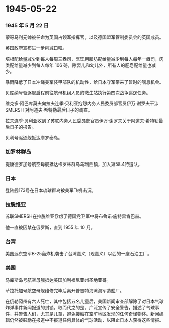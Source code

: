 # 1945-05-22

### 1945 年 5 月 22 日

蒙哥马利元帅被任命为英国占领军指挥官，以及德国盟军管制委员会的英国成员。

英国政府宣布进一步削减口粮。

培根配给量减少到每人每周三盎司，烹饪用脂肪配给量减少到每人每年一盎司，肉类配给量减少到每人每年
106 磅，除婴儿和幼儿外，所有人的肥皂配给量也减少。

暴雨降低了日本冲绳美军装甲部队的机动性，给日本守军带来了暂时的喘息机会。

贝库纳号驱逐舰启程前往航母机组人员的救生站执行第四次战争巡逻任务。

维克多·阿巴库莫夫向拉夫连季·贝利亚抱怨内务人民委员部官员伊万·谢罗夫干涉
SMERSH 对阿道夫·希特勒最后日子的调查。

拉夫连季·贝利亚收到了苏联内务人民委员部官员伊万·谢罗夫关于阿道夫·希特勒最后日子的报告。

贝利号驱逐舰抵达摩罗泰岛。

### 加罗林群岛

提康德罗加号航空母舰抵达卡罗林群岛乌利西镇，加入第58.4特遣队。

### 日本

登陆舰173号在日本琉球群岛被美军飞机击沉。

### 拉脱维亚

苏联SMERSH在拉脱维亚俘虏了德国党卫军中将布鲁诺·施特雷肯巴赫。

他一直被囚禁在俄罗斯，直到 1955 年 10 月。

### 台湾

美国远东空军B-25轰炸机袭击了台湾嘉义（现嘉义）以西的一座石油工厂。

### 美国

马库斯岛号航空母舰抵达美国加利福尼亚州圣地亚哥。

萨拉托加号航空母舰维修完毕后离开普吉特海湾海军造船厂。

在俄勒冈州有六人死亡，其中包括五名儿童后，美国新闻审查部解除了对日本气球炸弹事件新闻报道的封锁。取而代之的是，广泛宣传了安全警告，描述了气球事件，并警告人们，尤其是儿童，避免接触在空旷地区发现的任何奇怪物体。新闻编辑仍然被鼓励在报道中不报道任何具体的气球活动，以阻止日本人获得这些情报。